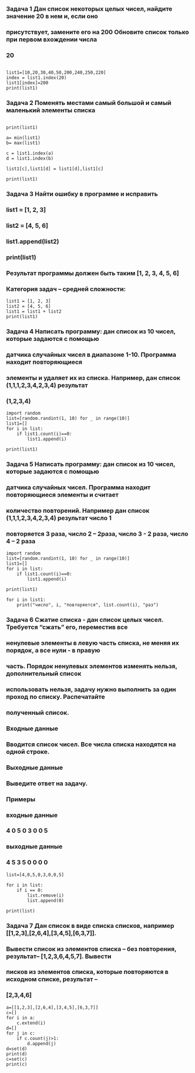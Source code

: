 ### Задача 1 Дан список некоторых целых чисел, найдите значение 20 в нем и, если оно
### присутствует, замените его на 200 Обновите список только при первом вхождении числа
### 20

```

list1=[10,20,30,40,50,200,240,250,220]
index = list1.index(20)
list1[index]=200
print(list1)

```

### Задача 2 Поменять местами самый большой и самый маленький элементы списка

```

print(list1)

a= min(list1)
b= max(list1)

c = list1.index(a)
d = list1.index(b)

list1[c],list1[d] = list1[d],list1[c]

print(list1)

```
### Задача 3 Найти ошибку в программе и исправить

### list1 = [1, 2, 3]
### list2 = [4, 5, 6]
### list1.append(list2)
### print(list1)
### Результат программы должен быть таким [1, 2, 3, 4, 5, 6]
### Категория задач – средней сложности:

```
list1 = [1, 2, 3]
list2 = [4, 5, 6]
list1 = list1 + list2
print(list1)

```

### Задача 4 Написать программу: дан список из 10 чисел, которые задаются с помощью
### датчика случайных чисел в диапазоне 1-10. Программа находит повторяющиеся
### элементы и удаляет их из списка. Например, дан список (1,1,1,2,3,4,2,3,4) результат
### (1,2,3,4)

```
import random
list=[random.randint(1, 10) for _ in range(10)]
list1=[]
for i in list:
    if list1.count(i)==0:
        list1.append(i)

print(list1)

```

### Задача 5 Написать программу: дан список из 10 чисел, которые задаются с помощью
### датчика случайных чисел. Программа находит повторяющиеся элементы и считает
### количество повторений. Например дан список (1,1,1,2,3,4,2,3,4) результат число 1
### повторяется 3 раза, число 2 – 2раза, число 3 - 2 раза, число 4 – 2 раза

```
import random
list=[random.randint(1, 10) for _ in range(10)]
list1=[]
for i in list:
    if list1.count(i)==0:
        list1.append(i)

print(list1)

for i in list1:
    print("число", i, "повторяется", list.count(i), "раз")

```

### Задача 6 Сжатие списка - дан список целых чисел. Требуется “сжать” его, переместив все
### ненулевые элементы в левую часть списка, не меняя их порядок, а все нули - в правую
### часть. Порядок ненулевых элементов изменять нельзя, дополнительный список
### использовать нельзя, задачу нужно выполнить за один проход по списку. Распечатайте
### полученный список.
### Входные данные
### Вводится список чисел. Все числа списка находятся на одной строке.
### Выходные данные
### Выведите ответ на задачу.
### Примеры
### входные данные
### 4 0 5 0 3 0 0 5
### выходные данные
### 4 5 3 5 0 0 0 0

```
list=[4,0,5,0,3,0,0,5]

for i in list:
    if i == 0:
        list.remove(i)
        list.append(0)

print(list)

```

### Задача 7 Дан список в виде списка списков, например [[1,2,3],[2,6,4],[3,4,5],[6,3,7]].
### Вывести список из элементов списка – без повторения, результат– [1,2,3,6,4,5,7]. Вывести
### писков из элементов списка, которые повторяются в исходном списке, результат –
###  [2,3,4,6]

```
a=[[1,2,3],[2,6,4],[3,4,5],[6,3,7]]
c=[]
for i in a:
    c.extend(i)
d=[]
for j in c:
    if c.count(j)>1:
        d.append(j)
d=set(d)
print(d)
c=set(c)
print(c)

```
